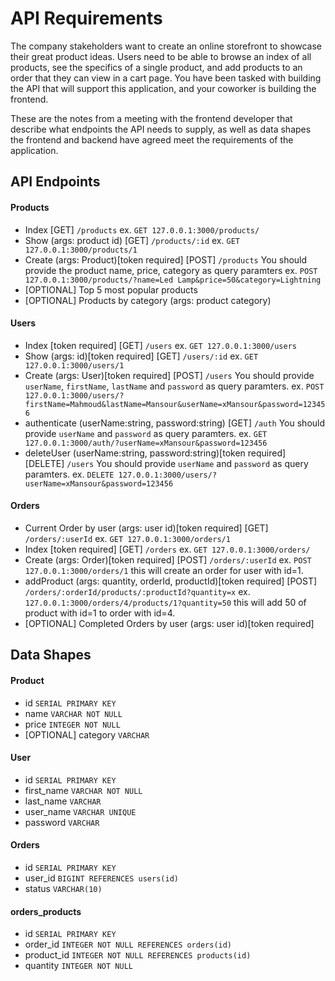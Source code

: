 # API Requirements
The company stakeholders want to create an online storefront to showcase their great product ideas. Users need to be able to browse an index of all products, see the specifics of a single product, and add products to an order that they can view in a cart page. You have been tasked with building the API that will support this application, and your coworker is building the frontend.

These are the notes from a meeting with the frontend developer that describe what endpoints the API needs to supply, as well as data shapes the frontend and backend have agreed meet the requirements of the application. 

## API Endpoints
#### Products
- Index [GET] `/products`
    ex. `GET 127.0.0.1:3000/products/`
- Show (args: product id) [GET] `/products/:id`
    ex. `GET 127.0.0.1:3000/products/1`
- Create (args: Product)[token required] [POST] `/products`
    You should provide the product name, price, category as query paramters
    ex. `POST 127.0.0.1:3000/products/?name=Led Lamp&price=50&category=Lightning`
- [OPTIONAL] Top 5 most popular products 
- [OPTIONAL] Products by category (args: product category)

#### Users
- Index [token required] [GET] `/users`
ex. `GET 127.0.0.1:3000/users`
- Show (args: id)[token required] [GET] `/users/:id`
ex. `GET 127.0.0.1:3000/users/1`
- Create (args: User)[token required] [POST] `/users`
You should provide `userName`, `firstName`, `lastName` and `password` as query paramters.
ex. `POST 127.0.0.1:3000/users/?firstName=Mahmoud&lastName=Mansour&userName=xMansour&password=123456`
- authenticate (userName:string, password:string) [GET] `/auth`
You should provide `userName` and `password` as query paramters.
ex. `GET 127.0.0.1:3000/auth/?userName=xMansour&password=123456`
- deleteUser (userName:string, password:string)[token required] [DELETE] `/users`
You should provide `userName` and `password` as query paramters.
ex. `DELETE 127.0.0.1:3000/users/?userName=xMansour&password=123456`
#### Orders
- Current Order by user (args: user id)[token required] [GET] `/orders/:userId`
ex. `GET 127.0.0.1:3000/orders/1`
- Index [token required] [GET] `/orders`
    ex. `GET 127.0.0.1:3000/orders/`
- Create (args: Order)[token required] [POST] `/orders/:userId`
    ex. `POST 127.0.0.1:3000/orders/1` this will create an order for user with id=1.
- addProduct (args: quantity, orderId, productId)[token required] [POST] `/orders/:orderId/products/:productId?quantity=x`
    ex. `127.0.0.1:3000/orders/4/products/1?quantity=50` this will add 50 of product with id=1 to order with id=4.
- [OPTIONAL] Completed Orders by user (args: user id)[token required]

## Data Shapes
#### Product
-  id `SERIAL PRIMARY KEY`
- name `VARCHAR NOT NULL`
- price `INTEGER NOT NULL`
- [OPTIONAL] category `VARCHAR`

#### User
- id `SERIAL PRIMARY KEY`
- first_name `VARCHAR NOT NULL`
- last_name `VARCHAR`
- user_name `VARCHAR UNIQUE`
- password `VARCHAR`

#### Orders
- id `SERIAL PRIMARY KEY`
- user_id `BIGINT REFERENCES users(id)`
- status `VARCHAR(10)`


#### orders_products
- id `SERIAL PRIMARY KEY`
- order_id `INTEGER NOT NULL REFERENCES orders(id)`
- product_id `INTEGER NOT NULL REFERENCES products(id)`
- quantity `INTEGER NOT NULL`

